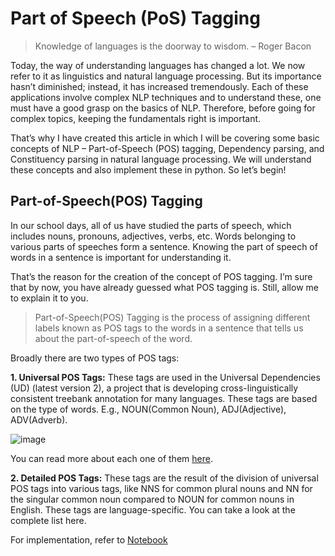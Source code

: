 # Part of Speech (PoS) Tagging

>Knowledge of languages is the doorway to wisdom. – Roger Bacon
                                                              
Today, the way of understanding languages has changed a lot. We now refer to it as linguistics and natural language processing. But its importance hasn’t diminished; instead, it has increased tremendously. Each of these applications involve complex NLP techniques and to understand these, one must have a good grasp on the basics of NLP. Therefore, before going for complex topics, keeping the fundamentals right is important.

That’s why I have created this article in which I will be covering some basic concepts of NLP – Part-of-Speech (POS) tagging, Dependency parsing, and Constituency parsing in natural language processing. We will understand these concepts and also implement these in python. So let’s begin!

## Part-of-Speech(POS) Tagging

In our school days, all of us have studied the parts of speech, which includes nouns, pronouns, adjectives, verbs, etc. Words belonging to various parts of speeches form a sentence. Knowing the part of speech of words in a sentence is important for understanding it.

That’s the reason for the creation of the concept of POS tagging. I’m sure that by now, you have already guessed what POS tagging is. Still, allow me to explain it to you.
> Part-of-Speech(POS) Tagging is the process of assigning different labels known as POS tags to the words in a sentence that tells us about the part-of-speech of the word.

Broadly there are two types of POS tags:

**1. Universal POS Tags:** 
These tags are used in the Universal Dependencies (UD) (latest version 2), a project that is developing cross-linguistically consistent treebank annotation for many languages. These tags are based on the type of words. E.g., NOUN(Common Noun), ADJ(Adjective), ADV(Adverb).

![image](https://user-images.githubusercontent.com/22586467/123293375-8d8eec80-d531-11eb-9d2b-6285ea3f07cf.png)

You can read more about each one of them [here](https://universaldependencies.org/u/pos/).

**2. Detailed POS Tags:** 
These tags are the result of the division of universal POS tags into various tags, like NNS for common plural nouns and NN for the singular common noun compared to NOUN for common nouns in English. These tags are language-specific. You can take a look at the complete list here.

For implementation, refer to [Notebook]()

